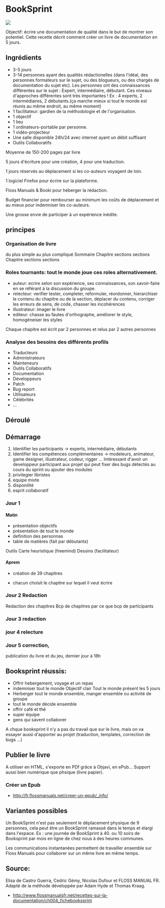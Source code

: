 # BookSprint 

![](http://www.flossmanualsfr.net/recettes-sur-la-documentation/_booki/recettes-sur-la-documentation/static/RecettesDocumentation-_index-img_0178-fr-old.jpg)

Objectif: écrire une documentation de qualité dans le but de montrer son potentiel. Cette recette décrit comment créer un livre de documentation en 5 jours. 


## Ingrédients

* 3-5 jours
* 3-14 personnes ayant des qualités rédactionelles (dans l'idéal, des personnes formateurs sur le sujet, ou des blogueurs, ou des chargés de documentation du sujet etc). Les personnes ont des connaissances différentes sur le sujet : Expert, intermédiaire, débutant. Ces niveaux d'approches différentes sont très importantes ! Ex : 4 experts, 2 intermédiaires, 2 débutants.(ça marche mieux si tout le monde est réunis au même endroit, au même moment)
* 1 facilitateur: gardien de la méthodologie et de l'organisation.
* 1 objectif
* 1 lieu
* 1 ordinateurs-portable par personne.
* 1 vidéo-projecteur
* Une salle disponible 24h/24 avec internet ayant un débit suffisant
* Outils Collaboratifs

Moyenne de 150-200 pages par livre






5 jours d'écriture pour une création, 4 pour une traduction.

1 jours réservés au déplacement si les co-auteurs voyagent de loin.

1 logiciel Firefox pour écrire sur la plateforme.

Floss Manuals & Booki pour héberger la rédaction.

Budget financier pour rembourser au minimum les coûts de déplacement et au mieux pour indemniser les co-auteurs.

Une grosse envie de participer à un expérience inédite.

## principes

### Organisation de livre
du plus simple au plus compliqué
Sommaire
Chapitre 
sections
sections
Chapitre 
sections
sections

### Roles tournants: tout le monde joue ces roles alternativement.
* auteur: ecrire selon son expérience, ses connaissances, son savoir-faire en se référant à la discussion du groupe.
* relecteur: verifier tester, completer, reformuler, réordonner, hierarchiser le contenu du chapitre ou de la section, déplacer du contenu, corriger les erreurs de sens, de code, chasser les incohérences
* illustrateur: imager le livre
* editeur: chasse au fautes d'orthographe, améliorer le style, homogéneiser les styles

Chaque chapitre est écrit par 2 personnes et relus par 2 autres personnes

### Analyse des besoins des différents profils
* Traducteurs
* Administrateurs
* Mainteneurs
* Outils Collaboratifs
* Documentation
* Développeurs
* Patch
* Bug report
* Utilisateurs 
* Célébrités
* ...

## Déroulé

## Démarrage

1. Identifier les participants
-> experts, intermédiaire, débutants
2. Identifier les compétences complémentaires
-> modeleurs, animateur,  game designer, illustrateur, codeur, rigger … Intéressant d'avoir un developpeur participant aux projet qui peut fixer des bugs détectés au cours du sprint ou ajouter des modules
3. privilegier libristes
4. equipe mixte
5. disponilité
6. esprit collaboratif

### Jour 1
#### Matin
* présentation objectifs
* présentation de tout le monde
* definition des personnas
* table de matières (fait par débutants)

Outils Carte heuristique (freemind)
Dessins (facilitateur)

#### Aprem
* création de 39 chapitres
- chacun choisit le chapitre sur lequel il veut écrire

### Jour 2 Redaction

Redaction des chapitres
Bcp de chapitres par ce que bcp de participants

### Jour 3 redaction
### jour 4 relecture
### Jour 5 correction, 
publication du livre et du jeu, dernier jour à 18h


## Booksprint réussis:

* Offrir hebergement, voyage et un repas
* indemniser tout le monde
Objectif clair
Tout le monde présent les 5 jours
* Herberger tout le monde ensemble, manger ensemble ou activité de groupe
* tout le monde décide ensemble
* offrir café et thé
* super équipe
* gens qui savent collaborer

A chque booksprint il n'y a pas du travail que sur le livre, mais on va essayer aussi d'apporter au projet (traduction, templates, correction de bugs …)

## Publier le livre
A utiliser en HTML, s'exporte en PDf grâce à Objavi, en ePub... Support aussi bien numérique que phsique (livre papier).

### Créer un Epub
* http://fr.flossmanuals.net/creer-un-epub/_info/


## Variantes possibles

Un BookSprint n'est pas seulement le déplacement physique de 9 personnes, cela peut être un BookSprint ramassé dans le temps et élargi dans l'espace. Ex : une journée de BookSprint à 40. ou 10 soirs de Booksprint par mois en ligne de chez nous à des heures communes.

Les communications instantanées permettent de travailler ensemble sur Floss Manuals pour collaborer sur un même livre en même temps.


## Source:
Elisa de Castro Guerra, Cedric Gémy, Nicolas Dufour et FLOSS MANUAL FR.
Adapté de la méthode développée par Adam Hyde et Thomas Kraag. 


* http://www.flossmanualsfr.net/recettes-sur-la-documentation/ch004_fichebooksprint
